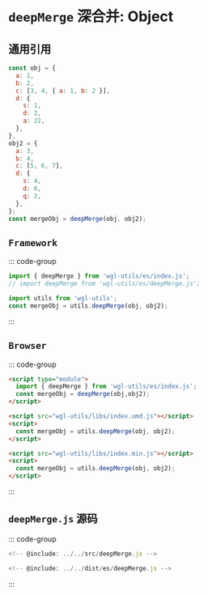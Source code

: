 # `deepMerge` 深合并: Object

## 通用引用
```js
const obj = {
  a: 1,
  b: 2,
  c: [3, 4, { a: 1, b: 2 }],
  d: {
    s: 1,
    d: 2,
    a: 22,
  },
},
obj2 = {
  a: 3,
  b: 4,
  c: [5, 6, 7],
  d: {
    s: 4,
    d: 6,
    q: 2,
  },
};
const mergeObj = deepMerge(obj, obj2);
```

## `Framework`
::: code-group

```js  [ESModule]
import { deepMerge } from 'wgl-utils/es/index.js';
// import deepMerge from 'wgl-utils/es/deepMerge.js';
```

```js  [UMD]
import utils from 'wgl-utils';
const mergeObj = utils.deepMerge(obj, obj2);
```

:::

## `Browser`
::: code-group

```html  [ESModule]
<script type="module">
  import { deepMerge } from 'wgl-utils/es/index.js';
  const mergeObj = deepMerge(obj,obj2);
</script>
```
```html  [UMD]
<script src="wgl-utils/libs/index.umd.js"></script>
<script>
  const mergeObj = utils.deepMerge(obj, obj2);
</script>
```
```html  [var]
<script src="wgl-utils/libs/index.min.js"></script>
<script>
  const mergeObj = utils.deepMerge(obj, obj2);
</script>
```
:::


##  `deepMerge.js` 源码
::: code-group

```js  [src/deepMerge.js]
<!-- @include: ../../src/deepMerge.js -->
```

```js  [dist/es/deepMerge.js]
<!-- @include: ../../dist/es/deepMerge.js -->
```
:::

